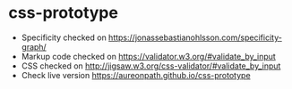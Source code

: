 # css-prototype

* Specificity checked on https://jonassebastianohlsson.com/specificity-graph/
* Markup code checked on https://validator.w3.org/#validate_by_input
* CSS checked on http://jigsaw.w3.org/css-validator/#validate_by_input
* Check live version https://aureonpath.github.io/css-prototype
